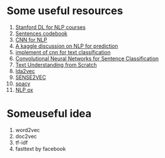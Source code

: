 # Some useful resources

1. [Stanford DL for NLP courses](http://web.stanford.edu/class/cs224n/syllabus.html)
2. [Sentences codebook](http://www.ussc.gov/sites/default/files/pdf/research-and-publications/datafiles/Variable_Codebook_for_Individual_Offenders.pdf)
3. [CNN for NLP](http://www.wildml.com/2015/11/understanding-convolutional-neural-networks-for-nlp/)
4. [A kaggle discussion on NLP for prediction](https://www.kaggle.com/general/17799)
5. [implement of cnn for text classification](http://www.wildml.com/2015/12/implementing-a-cnn-for-text-classification-in-tensorflow/)
6. [Convolutional Neural Networks for Sentence Classification](https://arxiv.org/pdf/1408.5882.pdf)
7. [Text Understanding from Scratch](https://arxiv.org/pdf/1502.01710.pdf)
8. [lda2vec](https://github.com/meereeum/lda2vec-tf)
9. [SENSE2VEC](https://arxiv.org/pdf/1511.06388.pdf)
10. [spacy](https://spacy.io/docs/usage/tutorials)
11. [NLP ox](https://github.com/oxford-cs-deepnlp-2017/lectures)


# Someuseful idea

1. word2vec
2. doc2vec
3. tf-idf
4. fasttext by facebook